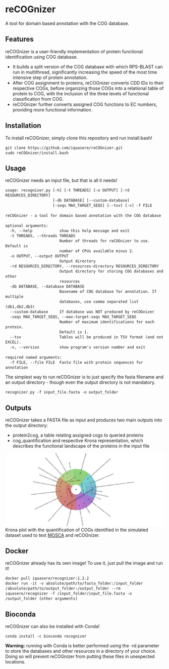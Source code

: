 # reCOGnizer

A tool for domain based annotation with the COG database.

## Features

reCOGnizer is a user-friendly implementation of protein functional identification using COG database. 
* It builds a split version of the COG database with which RPS-BLAST can run in multithread, significantly increasing the speed of the most time intensive step of protein annotation. 
* After COG assignment to proteins, reCOGnizer converts CDD IDs to their respective COGs, before organizing those COGs into a relational table of protein to COG, with the inclusion of the three levels of functional classification from COG. 
* reCOGnizer further converts assigned COG functions to EC numbers, providing more functional information.

## Installation

To install reCOGnizer, simply clone this repository and run install.bash!
```
git clone https://github.com/iquasere/reCOGnizer.git
sudo reCOGnizer/install.bash
```

## Usage

reCOGnizer needs an input file, but that is all it needs!
```
usage: recognizer.py [-h] [-t THREADS] [-o OUTPUT] [-rd RESOURCES_DIRECTORY]
                     [-db DATABASE] [--custom-database]
                     [-seqs MAX_TARGET_SEQS] [--tsv] [-v] -f FILE

reCOGnizer - a tool for domain based annotation with the COG database

optional arguments:
  -h, --help            show this help message and exit
  -t THREADS, --threads THREADS
                        Number of threads for reCOGnizer to use. Default is
                        number of CPUs available minus 2.
  -o OUTPUT, --output OUTPUT
                        Output directory
  -rd RESOURCES_DIRECTORY, --resources-directory RESOURCES_DIRECTORY
                        Output directory for storing COG databases and other
                        resources
  -db DATABASE, --database DATABASE
                        Basename of COG database for annotation. If multiple
                        databases, use comma separated list (db1,db2,db3)
  --custom-database     If database was NOT produced by reCOGnizer
  -seqs MAX_TARGET_SEQS, --max-target-seqs MAX_TARGET_SEQS
                        Number of maximum identifications for each protein.
                        Default is 1.
  --tsv                 Tables will be produced in TSV format (and not EXCEL).
  -v, --version         show program's version number and exit

required named arguments:
  -f FILE, --file FILE  Fasta file with protein sequences for annotation
```

The simplest way to run reCOGnizer is to just specify the fasta filename and an output directory - though even the output directory is not mandatory.
```
recognizer.py -f input_file.fasta -o output_folder
```

## Outputs

reCOGnizer takes a FASTA file as input and produces two main outputs into the output directory:
* protein2cog, a table relating assigned cogs to queried proteins
* cog_quantification and respective Krona representation, which describes the functional landscape of the proteins in the input file

![ScreenShot](krona_plot.png)
Krona plot with the quantification of COGs identified in the simulated dataset used to test [MOSCA](github.com/iquasere/MOSCA) and reCOGnizer.

## Docker

reCOGnizer already has its own image! To use it, just pull the image and run it!
```
docker pull iquasere/recognizer:1.2.2
docker run -it -v absolute/path/to/fasta_folder:/input_folder /absolute/path/to/output_folder:/output_folder --rm iquasere/recognizer -f /input_folder/input_file.fasta -o /output_folder [other arguments]
```

## Bioconda

reCOGnizer can also be installed with Conda!
```
conda install -c bioconda recognizer
```
**Warning:** running with Conda is better performed using the -rd parameter to store the databases and other resources in a directory of your choice. Doing so will prevent reCOGnizer from putting these files in unexpected locations.